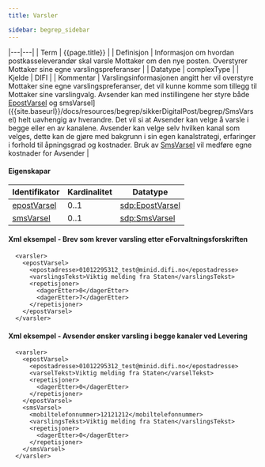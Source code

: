 ```yaml
--- 
title: Varsler  

sidebar: begrep_sidebar
---
```


|---|---|
| Term | {{page.title}} |
| Definisjon | Informasjon om hvordan postkasseleverandør skal varsle Mottaker om den nye posten. Overstyrer Mottaker sine egne varslingspreferanser |
| Datatype | complexType |
| Kjelde | DIFI |
| Kommentar | Varslingsinformasjonen angitt her vil overstyre Mottaker sine egne varslingspreferanser, det vil kunne komme som tillegg til Mottaker sine varslingvalg. Avsender kan med instillingene her styre både [EpostVarsel]({{site.baseurl}}/docs/resources/begrep/sikkerDigitalPost/begrep/EpostVarsel) og smsVarsel]({{site.baseurl}}/docs/resources/begrep/sikkerDigitalPost/begrep/SmsVarsel) helt uavhengig av hverandre. Det vil si at Avsender kan velge å varsle i begge eller en av kanalene.     Avsender kan velge selv hvilken kanal som velges, dette kan de gjøre med bakgrunn i sin egen kanalstrategi, erfaringer i forhold til åpningsgrad og kostnader. Bruk av [SmsVarsel]({{site.baseurl}}/docs/resources/begrep/sikkerDigitalPost/begrep/SmsVarsel) vil medføre egne kostnader for Avsender |

#### Eigenskapar

| Identifikator              | Kardinalitet | Datatype                       |
| -------------------------- | ------------ | ------------------------------ |
| [epostVarsel]({{site.baseurl}}/docs/resources/begrep/sikkerDigitalPost/begrep/EpostVarsel) | 0..1         | [sdp:EpostVarsel]({{site.baseurl}}/docs/resources/begrep/sikkerDigitalPost/begrep/EpostVarsel) |
| [smsVarsel]({{site.baseurl}}/docs/resources/begrep/sikkerDigitalPost/begrep/SmsVarsel)     | 0..1         | [sdp:SmsVarsel]({{site.baseurl}}/docs/resources/begrep/sikkerDigitalPost/begrep/SmsVarsel)     |

#### Xml eksempel - Brev som krever varsling etter eForvaltningsforskriften

``` 
  <varsler>
    <epostVarsel>
      <epostadresse>01012295312_test@minid.difi.no</epostadresse>
      <varslingsTekst>Viktig melding fra Staten</varslingsTekst>
      <repetisjoner>
        <dagerEtter>0</dagerEtter>
        <dagerEtter>7</dagerEtter>
      </repetisjoner>
    </epostVarsel>
  </varsler>
```

#### Xml eksempel - Avsender ønsker varsling i begge kanaler ved Levering

```
  <varsler>
    <epostVarsel>
      <epostadresse>01012295312_test@minid.difi.no</epostadresse>
      <varselTekst>Viktig melding fra Staten</varselTekst>
      <repetisjoner>
        <dagerEtter>0</dagerEtter>
      </repetisjoner>
    </epostVarsel>
    <smsVarsel>
      <mobiltelefonnummer>12121212</mobiltelefonnummer>
      <varslingsTekst>Viktig melding fra Staten</varslingsTekst>
      <repetisjoner>
        <dagerEtter>0</dagerEtter>
      </repetisjoner>
    </smsVarsel>
  </varsler>
```
